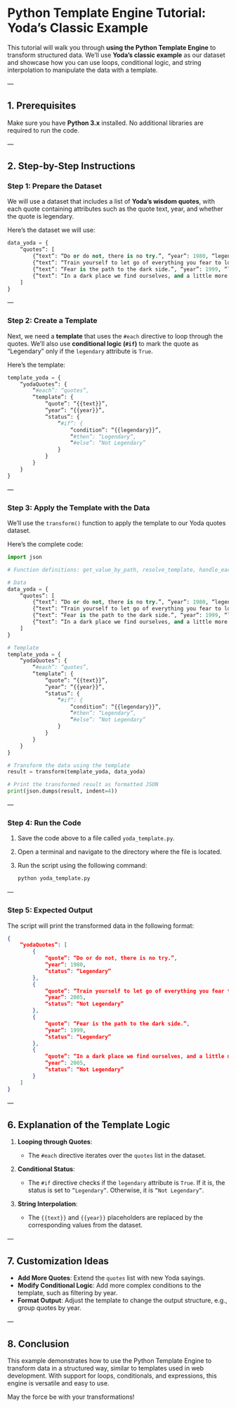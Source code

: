 
# **Python Template Engine Tutorial: Yoda’s Classic Example**

This tutorial will walk you through **using the Python Template Engine** to transform structured data. We’ll use **Yoda’s classic example** as our dataset and showcase how you can use loops, conditional logic, and string interpolation to manipulate the data with a template.

—

## **1. Prerequisites**
Make sure you have **Python 3.x** installed. No additional libraries are required to run the code.

—

## **2. Step-by-Step Instructions**

### **Step 1: Prepare the Dataset**
We will use a dataset that includes a list of **Yoda’s wisdom quotes**, with each quote containing attributes such as the quote text, year, and whether the quote is legendary.

Here’s the dataset we will use:

```python
data_yoda = {
    “quotes”: [
        {“text”: “Do or do not, there is no try.”, “year”: 1980, “legendary”: True},
        {“text”: “Train yourself to let go of everything you fear to lose.”, “year”: 2005, “legendary”: False},
        {“text”: “Fear is the path to the dark side.”, “year”: 1999, “legendary”: True},
        {“text”: “In a dark place we find ourselves, and a little more knowledge lights our way.”, “year”: 2005, “legendary”: False}
    ]
}
```

—

### **Step 2: Create a Template**
Next, we need a **template** that uses the `#each` directive to loop through the quotes. We’ll also use **conditional logic (`#if`)** to mark the quote as “Legendary” only if the `legendary` attribute is `True`.

Here’s the template:

```python
template_yoda = {
    “yodaQuotes”: {
        “#each”: “quotes”,
        “template”: {
            “quote”: “{{text}}”,
            “year”: “{{year}}”,
            “status”: {
                “#if”: {
                    “condition”: “{{legendary}}”,
                    “#then”: “Legendary”,
                    “#else”: “Not Legendary”
                }
            }
        }
    }
}
```

—

### **Step 3: Apply the Template with the Data**
We’ll use the `transform()` function to apply the template to our Yoda quotes dataset. 

Here’s the complete code:

```python
import json

# Function definitions: get_value_by_path, resolve_template, handle_each, handle_if, transform (import from the main script)

# Data
data_yoda = {
    “quotes”: [
        {“text”: “Do or do not, there is no try.”, “year”: 1980, “legendary”: True},
        {“text”: “Train yourself to let go of everything you fear to lose.”, “year”: 2005, “legendary”: False},
        {“text”: “Fear is the path to the dark side.”, “year”: 1999, “legendary”: True},
        {“text”: “In a dark place we find ourselves, and a little more knowledge lights our way.”, “year”: 2005, “legendary”: False}
    ]
}

# Template
template_yoda = {
    “yodaQuotes”: {
        “#each”: “quotes”,
        “template”: {
            “quote”: “{{text}}”,
            “year”: “{{year}}”,
            “status”: {
                “#if”: {
                    “condition”: “{{legendary}}”,
                    “#then”: “Legendary”,
                    “#else”: “Not Legendary”
                }
            }
        }
    }
}

# Transform the data using the template
result = transform(template_yoda, data_yoda)

# Print the transformed result as formatted JSON
print(json.dumps(result, indent=4))
```

—

### **Step 4: Run the Code**
1. Save the code above to a file called `yoda_template.py`.
2. Open a terminal and navigate to the directory where the file is located.
3. Run the script using the following command:

   ```bash
   python yoda_template.py
   ```

—

### **Step 5: Expected Output**
The script will print the transformed data in the following format:

```json
{
    “yodaQuotes”: [
        {
            “quote”: “Do or do not, there is no try.”,
            “year”: 1980,
            “status”: “Legendary”
        },
        {
            “quote”: “Train yourself to let go of everything you fear to lose.”,
            “year”: 2005,
            “status”: “Not Legendary”
        },
        {
            “quote”: “Fear is the path to the dark side.”,
            “year”: 1999,
            “status”: “Legendary”
        },
        {
            “quote”: “In a dark place we find ourselves, and a little more knowledge lights our way.”,
            “year”: 2005,
            “status”: “Not Legendary”
        }
    ]
}
```

—

## **6. Explanation of the Template Logic**
1. **Looping through Quotes**: 
   - The `#each` directive iterates over the `quotes` list in the dataset.

2. **Conditional Status**:
   - The `#if` directive checks if the `legendary` attribute is `True`. If it is, the status is set to `”Legendary”`. Otherwise, it is `”Not Legendary”`.

3. **String Interpolation**:
   - The `{{text}}` and `{{year}}` placeholders are replaced by the corresponding values from the dataset.

—

## **7. Customization Ideas**
- **Add More Quotes**: Extend the `quotes` list with new Yoda sayings.
- **Modify Conditional Logic**: Add more complex conditions to the template, such as filtering by year.
- **Format Output**: Adjust the template to change the output structure, e.g., group quotes by year.

—

## **8. Conclusion**
This example demonstrates how to use the Python Template Engine to transform data in a structured way, similar to templates used in web development. With support for loops, conditionals, and expressions, this engine is versatile and easy to use.

May the force be with your transformations!

